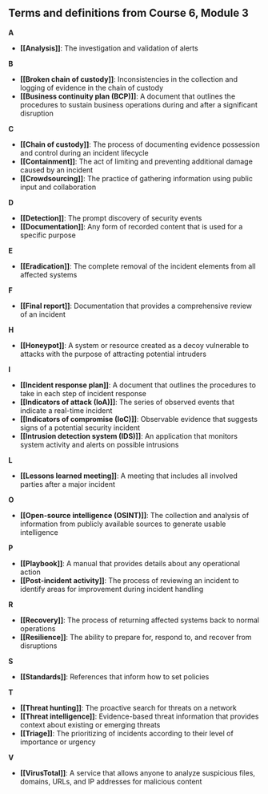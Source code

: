 ## **Terms and definitions from Course 6, Module 3**

**A**
- **[[Analysis]]**: The investigation and validation of alerts

**B**
- **[[Broken chain of custody]]**: Inconsistencies in the collection and logging of evidence in the chain of custody
- **[[Business continuity plan (BCP)]]**: A document that outlines the procedures to sustain business operations during and after a significant disruption

**C**
- **[[Chain of custody]]**: The process of documenting evidence possession and control during an incident lifecycle
- **[[Containment]]**: The act of limiting and preventing additional damage caused by an incident
- **[[Crowdsourcing]]**: The practice of gathering information using public input and collaboration

**D**
- **[[Detection]]**: The prompt discovery of security events
- **[[Documentation]]**: Any form of recorded content that is used for a specific purpose

**E**
- **[[Eradication]]**: The complete removal of the incident elements from all affected systems

**F**
- **[[Final report]]**: Documentation that provides a comprehensive review of an incident

**H**
- **[[Honeypot]]**: A system or resource created as a decoy vulnerable to attacks with the purpose of attracting potential intruders

**I**
- **[[Incident response plan]]**: A document that outlines the procedures to take in each step of incident response
- **[[Indicators of attack (IoA)]]**: The series of observed events that indicate a real-time incident
- **[[Indicators of compromise (IoC)]]**: Observable evidence that suggests signs of a potential security incident
- **[[Intrusion detection system (IDS)]]**: An application that monitors system activity and alerts on possible intrusions

**L**
- **[[Lessons learned meeting]]**: A meeting that includes all involved parties after a major incident

**O**
- **[[Open-source intelligence (OSINT)]]**: The collection and analysis of information from publicly available sources to generate usable intelligence

**P**
- **[[Playbook]]**: A manual that provides details about any operational action
- **[[Post-incident activity]]**: The process of reviewing an incident to identify areas for improvement during incident handling

**R**
- **[[Recovery]]**: The process of returning affected systems back to normal operations
- **[[Resilience]]**: The ability to prepare for, respond to, and recover from disruptions

**S**
- **[[Standards]]**: References that inform how to set policies

**T**
- **[[Threat hunting]]**: The proactive search for threats on a network
- **[[Threat intelligence]]**: Evidence-based threat information that provides context about existing or emerging threats
- **[[Triage]]**: The prioritizing of incidents according to their level of importance or urgency

**V**
- **[[VirusTotal]]**: A service that allows anyone to analyze suspicious files, domains, URLs, and IP addresses for malicious content